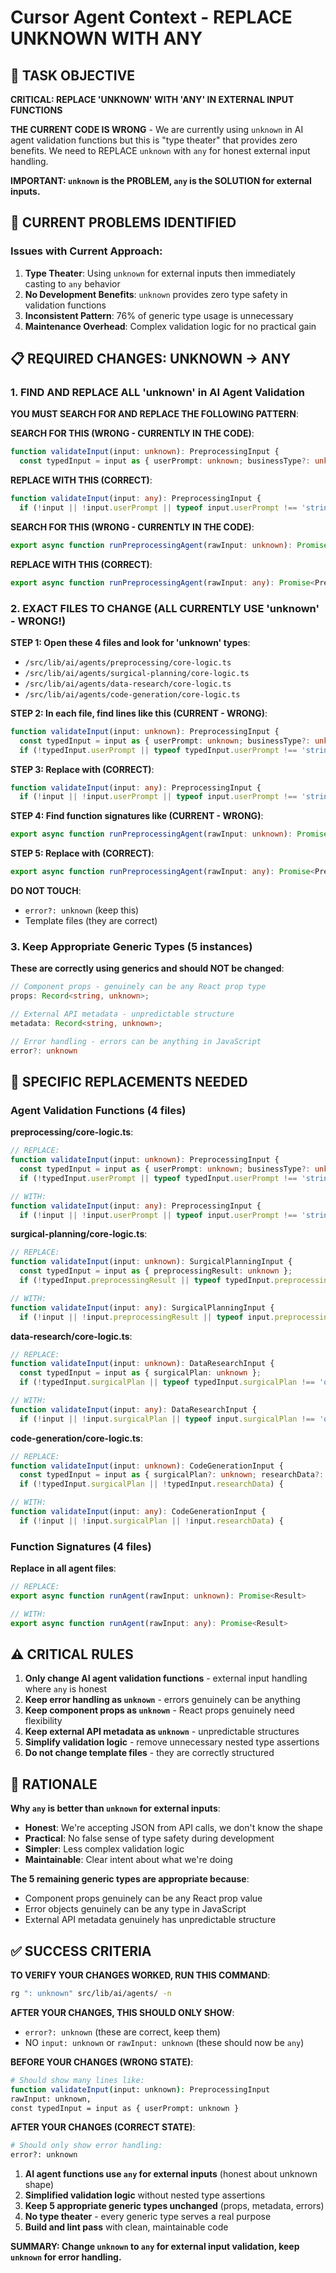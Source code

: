 # Cursor Agent Context - REPLACE UNKNOWN WITH ANY

## 🎯 TASK OBJECTIVE

**CRITICAL: REPLACE 'UNKNOWN' WITH 'ANY' IN EXTERNAL INPUT FUNCTIONS**

**THE CURRENT CODE IS WRONG** - We are currently using `unknown` in AI agent validation functions but this is "type theater" that provides zero benefits. We need to REPLACE `unknown` with `any` for honest external input handling.

**IMPORTANT: `unknown` is the PROBLEM, `any` is the SOLUTION for external inputs.**

## 🚨 CURRENT PROBLEMS IDENTIFIED

### Issues with Current Approach:
1. **Type Theater**: Using `unknown` for external inputs then immediately casting to `any` behavior
2. **No Development Benefits**: `unknown` provides zero type safety in validation functions  
3. **Inconsistent Pattern**: 76% of generic type usage is unnecessary
4. **Maintenance Overhead**: Complex validation logic for no practical gain

## 📋 REQUIRED CHANGES: UNKNOWN → ANY

### 1. FIND AND REPLACE ALL 'unknown' in AI Agent Validation

**YOU MUST SEARCH FOR AND REPLACE THE FOLLOWING PATTERN**:

**SEARCH FOR THIS (WRONG - CURRENTLY IN THE CODE)**:
```typescript
function validateInput(input: unknown): PreprocessingInput {
  const typedInput = input as { userPrompt: unknown; businessType?: unknown };
```

**REPLACE WITH THIS (CORRECT)**:
```typescript
function validateInput(input: any): PreprocessingInput {
  if (!input || !input.userPrompt || typeof input.userPrompt !== 'string') {
```

**SEARCH FOR THIS (WRONG - CURRENTLY IN THE CODE)**:
```typescript
export async function runPreprocessingAgent(rawInput: unknown): Promise<PreprocessingResult>
```

**REPLACE WITH THIS (CORRECT)**:
```typescript
export async function runPreprocessingAgent(rawInput: any): Promise<PreprocessingResult>
```

### 2. EXACT FILES TO CHANGE (ALL CURRENTLY USE 'unknown' - WRONG!)

**STEP 1: Open these 4 files and look for 'unknown' types**:
- `/src/lib/ai/agents/preprocessing/core-logic.ts`
- `/src/lib/ai/agents/surgical-planning/core-logic.ts`  
- `/src/lib/ai/agents/data-research/core-logic.ts`
- `/src/lib/ai/agents/code-generation/core-logic.ts`

**STEP 2: In each file, find lines like this (CURRENT - WRONG)**:
```typescript
function validateInput(input: unknown): PreprocessingInput {
  const typedInput = input as { userPrompt: unknown; businessType?: unknown; industry?: unknown };
  if (!typedInput.userPrompt || typeof typedInput.userPrompt !== 'string') {
```

**STEP 3: Replace with (CORRECT)**:
```typescript
function validateInput(input: any): PreprocessingInput {
  if (!input || !input.userPrompt || typeof input.userPrompt !== 'string') {
```

**STEP 4: Find function signatures like (CURRENT - WRONG)**:
```typescript
export async function runPreprocessingAgent(rawInput: unknown): Promise<PreprocessingResult>
```

**STEP 5: Replace with (CORRECT)**:
```typescript
export async function runPreprocessingAgent(rawInput: any): Promise<PreprocessingResult>
```

**DO NOT TOUCH**:
- `error?: unknown` (keep this)
- Template files (they are correct)

### 3. Keep Appropriate Generic Types (5 instances)

**These are correctly using generics and should NOT be changed**:
```typescript
// Component props - genuinely can be any React prop type
props: Record<string, unknown>;

// External API metadata - unpredictable structure  
metadata: Record<string, unknown>;

// Error handling - errors can be anything in JavaScript
error?: unknown
```

## 📝 SPECIFIC REPLACEMENTS NEEDED

### Agent Validation Functions (4 files)

**preprocessing/core-logic.ts**:
```typescript
// REPLACE:
function validateInput(input: unknown): PreprocessingInput {
  const typedInput = input as { userPrompt: unknown; businessType?: unknown; industry?: unknown };
  if (!typedInput.userPrompt || typeof typedInput.userPrompt !== 'string') {

// WITH:
function validateInput(input: any): PreprocessingInput {
  if (!input || !input.userPrompt || typeof input.userPrompt !== 'string') {
```

**surgical-planning/core-logic.ts**:
```typescript
// REPLACE:
function validateInput(input: unknown): SurgicalPlanningInput {
  const typedInput = input as { preprocessingResult: unknown };
  if (!typedInput.preprocessingResult || typeof typedInput.preprocessingResult !== 'object') {

// WITH:
function validateInput(input: any): SurgicalPlanningInput {
  if (!input || !input.preprocessingResult || typeof input.preprocessingResult !== 'object') {
```

**data-research/core-logic.ts**:
```typescript
// REPLACE:
function validateInput(input: unknown): DataResearchInput {
  const typedInput = input as { surgicalPlan: unknown };
  if (!typedInput.surgicalPlan || typeof typedInput.surgicalPlan !== 'object') {

// WITH:
function validateInput(input: any): DataResearchInput {
  if (!input || !input.surgicalPlan || typeof input.surgicalPlan !== 'object') {
```

**code-generation/core-logic.ts**:
```typescript
// REPLACE:
function validateInput(input: unknown): CodeGenerationInput {
  const typedInput = input as { surgicalPlan?: unknown; researchData?: unknown };
  if (!typedInput.surgicalPlan || !typedInput.researchData) {

// WITH:
function validateInput(input: any): CodeGenerationInput {
  if (!input || !input.surgicalPlan || !input.researchData) {
```

### Function Signatures (4 files)

**Replace in all agent files**:
```typescript
// REPLACE:
export async function runAgent(rawInput: unknown): Promise<Result>

// WITH:
export async function runAgent(rawInput: any): Promise<Result>
```

## ⚠️ CRITICAL RULES

1. **Only change AI agent validation functions** - external input handling where `any` is honest
2. **Keep error handling as `unknown`** - errors genuinely can be anything  
3. **Keep component props as `unknown`** - React props genuinely need flexibility
4. **Keep external API metadata as `unknown`** - unpredictable structures
5. **Simplify validation logic** - remove unnecessary nested type assertions
6. **Do not change template files** - they are correctly structured

## 🎯 RATIONALE

**Why `any` is better than `unknown` for external inputs**:
- **Honest**: We're accepting JSON from API calls, we don't know the shape
- **Practical**: No false sense of type safety during development  
- **Simpler**: Less complex validation logic
- **Maintainable**: Clear intent about what we're doing

**The 5 remaining generic types are appropriate because**:
- Component props genuinely can be any React prop value
- Error objects genuinely can be any type in JavaScript  
- External API metadata genuinely has unpredictable structure

## ✅ SUCCESS CRITERIA

**TO VERIFY YOUR CHANGES WORKED, RUN THIS COMMAND**:
```bash
rg ": unknown" src/lib/ai/agents/ -n
```

**AFTER YOUR CHANGES, THIS SHOULD ONLY SHOW**:
- `error?: unknown` (these are correct, keep them)
- NO `input: unknown` or `rawInput: unknown` (these should now be `any`)

**BEFORE YOUR CHANGES (WRONG STATE)**:
```bash
# Should show many lines like:
function validateInput(input: unknown): PreprocessingInput
rawInput: unknown,
const typedInput = input as { userPrompt: unknown }
```

**AFTER YOUR CHANGES (CORRECT STATE)**:
```bash
# Should only show error handling:
error?: unknown
```

1. **AI agent functions use `any` for external inputs** (honest about unknown shape)
2. **Simplified validation logic** without nested type assertions  
3. **Keep 5 appropriate generic types unchanged** (props, metadata, errors)
4. **No type theater** - every generic type serves a real purpose
5. **Build and lint pass** with clean, maintainable code

**SUMMARY: Change `unknown` to `any` for external input validation, keep `unknown` for error handling.**